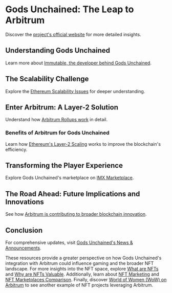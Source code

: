 # Gods Unchained: The Leap to Arbitrum

Discover the [project's official website](https://godsunchained.com) for more detailed insights.

## Understanding Gods Unchained

Learn more about [Immutable, the developer behind Gods Unchained](https://www.immutable.com).

## The Scalability Challenge

Explore the [Ethereum Scalability Issues](https://ethereum.org/en/developers/docs/scaling/) for deeper understanding.

## Enter Arbitrum: A Layer-2 Solution

Understand how [Arbitrum Rollups work](https://arbitrum.io) in detail.

### Benefits of Arbitrum for Gods Unchained

Learn how [Ethereum's Layer-2 Scaling](https://ethereum.org/en/developers/docs/scaling/layer-2-rollups/) works to improve the blockchain's efficiency.

## Transforming the Player Experience

Explore Gods Unchained's marketplace on [IMX Marketplace](https://market.immutable.com).

## The Road Ahead: Future Implications and Innovations

See how [Arbitrum is contributing to broader blockchain innovation](https://offchainlabs.com).

## Conclusion

For comprehensive updates, visit [Gods Unchained's News & Announcements](https://godsunchained.com/blog/).

These resources provide a greater perspective on how Gods Unchained's integration with Arbitrum could influence gaming and the broader NFT landscape. For more insights into the NFT space, explore [What are NFTs](https://www.license-token.com/wiki/what-are-nf-ts) and [Why are NFTs Valuable](https://www.license-token.com/wiki/why-are-nf-ts-valuable). Additionally, learn about [NFT Marketing](https://www.license-token.com/wiki/what-is-nft-marketing) and [NFT Marketplaces Comparison](https://www.license-token.com/wiki/nft-marketplaces-comparison). Finally, discover [World of Women (WoW) on Arbitrum](https://www.license-token.com/wiki/world-of-women-wo-w-on-arbitrum) to see another example of NFT projects leveraging Arbitrum.